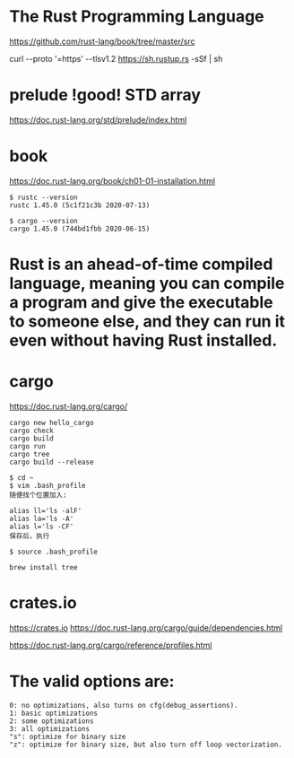 # The Rust Programming Language

https://github.com/rust-lang/book/tree/master/src

curl --proto '=https' --tlsv1.2 https://sh.rustup.rs -sSf | sh

# prelude !good! STD array
https://doc.rust-lang.org/std/prelude/index.html

# book
https://doc.rust-lang.org/book/ch01-01-installation.html

```
$ rustc --version
rustc 1.45.0 (5c1f21c3b 2020-07-13)

$ cargo --version
cargo 1.45.0 (744bd1fbb 2020-06-15)
```

# Rust is an ahead-of-time compiled language, meaning you can compile a program and give the executable to someone else, and they can run it even without having Rust installed.

# cargo
https://doc.rust-lang.org/cargo/

```
cargo new hello_cargo
cargo check 
cargo build
cargo run
cargo tree
cargo build --release
```
```
$ cd ~
$ vim .bash_profile
随便找个位置加入:

alias ll='ls -alF'
alias la='ls -A'
alias l='ls -CF'
保存后，执行

$ source .bash_profile

brew install tree
```
# crates.io
https://crates.io
https://doc.rust-lang.org/cargo/guide/dependencies.html


https://doc.rust-lang.org/cargo/reference/profiles.html
# The valid options are:
```
0: no optimizations, also turns on cfg(debug_assertions).
1: basic optimizations
2: some optimizations
3: all optimizations
"s": optimize for binary size
"z": optimize for binary size, but also turn off loop vectorization.
```
